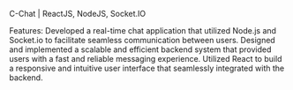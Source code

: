 C-Chat | ReactJS, NodeJS, Socket.IO

Features:
Developed a real-time chat application that utilized Node.js and Socket.io to facilitate seamless communication between users.
Designed and implemented a scalable and efficient backend system that provided users with a fast and reliable messaging experience.
Utilized React to build a responsive and intuitive user interface that seamlessly integrated with the backend.
